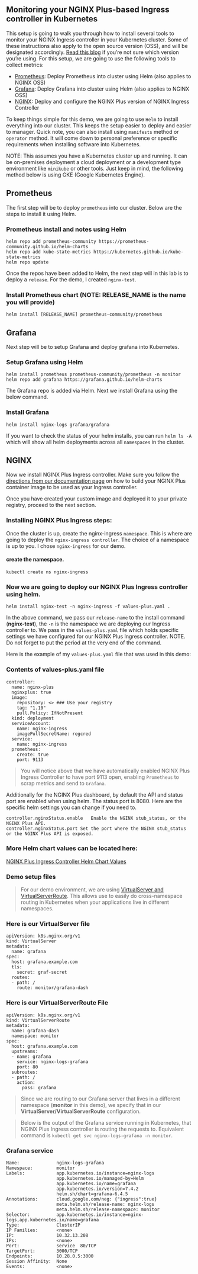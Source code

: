## Monitoring your NGINX Plus-based Ingress controller in Kubernetes   

This setup is going to walk you through how to install several tools to monitor your NGINX Ingress controller in your Kubernetes cluster. Some of these instructions also apply to the open source version (OSS), and will be designated accordingly. [Read this blog](https://www.nginx.com/blog/wait-which-nginx-ingress-controller-kubernetes-am-i-using/) if you’re not sure which version you’re using. For this setup, we are going to use the following tools to collect metrics:


- [Prometheus](#prometheus): Deploy Prometheus into cluster using Helm (also applies to NGINX OSS)
- [Grafana](#grafana): Deploy Grafana into cluster using Helm (also applies to NGINX OSS)
- [NGINX](#nginx): Deploy and configure the NGINX Plus version of NGINX Ingress Controller


To keep things simple for this demo, we are going to use `Helm` to install everything into our cluster. This keeps the setup easier to deploy and easier to manager. Quick note, you can also install using `manifests` method or `operator` method. It will come down to personal preference or specific requirements when installing software into Kubernetes.   

NOTE: This assumes you have a Kubernetes cluster up and running. It can be on-premises deployment a cloud deployment or a development type environment like `minikube` or other tools. Just keep in mind, the following method below is using GKE (Google Kubernetes Engine).


## Prometheus

The first step will be to deploy `prometheus` into our cluster. Below are the steps to install it using Helm.  
### Prometheus install and notes using Helm

```
helm repo add prometheus-community https://prometheus-community.github.io/helm-charts
helm repo add kube-state-metrics https://kubernetes.github.io/kube-state-metrics
helm repo update
```
Once the repos have been added to Helm, the next step will in this lab is to deploy a `release`. For the demo, I created `nginx-test`.   
### Install Prometheus chart (NOTE: RELEASE_NAME is the name you will provide)
```
helm install [RELEASE_NAME] prometheus-community/prometheus
```
## Grafana

Next step will be to setup Grafana and deploy grafana into Kubernetes.    
### Setup Grafana using Helm
```
helm install prometheus prometheus-community/prometheus -n monitor
helm repo add grafana https://grafana.github.io/helm-charts
```

The Grafana repo is added via Helm. Next we install Grafana using the below command.   
### Install Grafana
```
helm install nginx-logs grafana/grafana
```

If you want to check the status of your helm installs, you can run `helm ls -A` which will show all helm deployments across all `namespaces` in the cluster.   


## NGINX
Now we install NGINX Plus Ingress controller. Make sure you follow the [directions from our documentation page](https://docs.nginx.com/nginx-ingress-controller/installation/building-ingress-controller-image) on how to build your NGINX Plus container image to be used as your Ingress controller. 

Once you have created your custom image and deployed it to your private registry, proceed to the next section.   
### Installing NGINX Plus Ingress steps:
Once the cluster is up, create the nginx-ingress `namespace`. This is where are going to deploy the `nginx-ingress controller`. The choice of a namespace is up to you. I chose `nginx-ingress` for our demo.

#### create the namespace.   
```
kubectl create ns nginx-ingress
```

### Now we are going to deploy our NGINX Plus Ingress controller using helm.
```
helm install nginx-test -n nginx-ingress -f values-plus.yaml .  
```

In the above command, we pass our `release-name` to the install command (**nginx-test**), the `-n` is the namespace we are deploying our Ingress controller to. We pass in the `values-plus.yaml` file which holds specific settings we have configured for our NGINX Plus Ingress controller. NOTE. Do not forget to put the period at the very end of the command.

Here is the example of my `values-plus.yaml` file that was used in this demo:

### Contents of values-plus.yaml file
```
controller:
  name: nginx-plus
  nginxplus: true
  image:
    repository: <> ### Use your registry
    tag: "1.10"
    pull.Policy: IfNotPresent
  kind: deployment
  serviceAccount:
    name: nginx-ingress
    imagePullSecretName: regcred
  service:
    name: nginx-ingress
  prometheus:
    create: true
    port: 9113
```
> You will notice above that we have automatically enabled NGINX Plus Ingress Controller to have port 9113 open, enabling `Prometheus` to scrap metrics and send to `Grafana`.
> 
Additionally for the NGINX Plus dashboard, by default the API and status port are enabled when using helm. The status port is 8080. Here are the specific helm settings you can change if you need to.
```
controller.nginxStatus.enable	Enable the NGINX stub_status, or the NGINX Plus API.
controller.nginxStatus.port	Set the port where the NGINX stub_status or the NGINX Plus API is exposed.	
```
### More Helm chart values can be located here:
[NGINX Plus Ingress Controller Helm Chart Values](https://github.com/nginxinc/kubernetes-ingress/tree/master/deployments/helm-chart)

### Demo setup files
> For our demo environment, we are using [VirtualServer and VirtualServerRoute](https://docs.nginx.com/nginx-ingress-controller/configuration/virtualserver-and-virtualserverroute-resources/). This allows use to easily do cross-namespace routing in Kubernetes when your applications live in different namespaces.

### Here is our VirtualServer file
```
apiVersion: k8s.nginx.org/v1
kind: VirtualServer
metadata:
  name: grafana
spec:
  host: grafana.example.com
  tls:
    secret: graf-secret
  routes:
  - path: /
    route: monitor/grafana-dash
```

### Here is our VirtualServerRoute File
```
apiVersion: k8s.nginx.org/v1
kind: VirtualServerRoute
metadata:
  name: grafana-dash
  namespace: monitor
spec:
  host: grafana.example.com
  upstreams:
  - name: grafana 
    service: nginx-logs-grafana
    port: 80
  subroutes:
  - path: / 
    action:
      pass: grafana
```
> Since we are routing to our Grafana server that lives in a different namespace (**monitor** in this demo), we specify that in our **VirtualServer/VirtualServerRoute** configuration.


> Below is the output of the Grafana service running in Kubernetes, that NGINX Plus Ingress controller is routing the requests to. Equivalent command is `kubectl get svc nginx-logs-grafana -n monitor`.


### Grafana service
```
Name:              nginx-logs-grafana
Namespace:         monitor
Labels:            app.kubernetes.io/instance=nginx-logs
                   app.kubernetes.io/managed-by=Helm
                   app.kubernetes.io/name=grafana
                   app.kubernetes.io/version=7.4.2
                   helm.sh/chart=grafana-6.4.5
Annotations:       cloud.google.com/neg: {"ingress":true}
                   meta.helm.sh/release-name: nginx-logs
                   meta.helm.sh/release-namespace: monitor
Selector:          app.kubernetes.io/instance=nginx-logs,app.kubernetes.io/name=grafana
Type:              ClusterIP
IP Families:       <none>
IP:                10.32.13.208
IPs:               <none>
Port:              service  80/TCP
TargetPort:        3000/TCP
Endpoints:         10.28.0.5:3000
Session Affinity:  None
Events:            <none>
```
